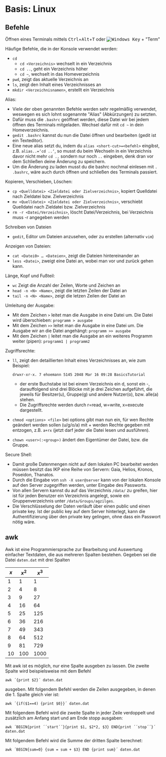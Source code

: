 # Basis: Linux

## Befehle
Öffnen eines Terminals mittels <kbd>Ctrl</kbd>+<kbd>Alt</kbd>+<kbd>T</kbd> oder <kbd>![Windows Key][winlogo]</kbd> + "Term"

Häufige Befehle, die in der Konsole verwendet werden:
- `cd`
	- `cd <Verzeichnis>` wechselt in ein Verzeichnis
	- `cd ..`, geht ein Verzeichnis höher
	- `cd ~`, wechselt in das Homeverzeichnis
- `pwd`, zeigt das aktuelle Verzeichnis an
- `ls`, zeigt den Inhalt eines Verzeichnisses an
- `mkdir <Verzeichnisnamen>`, erstellt ein Verzeichnis

Alias:
- Viele der oben genannten Befehle werden sehr regelmäßig verwendet, weswegen es sich lohnt sogenannte "Alias" (Abkürzungen) zu setzten.
- Dafür muss die `.bashrc` geöffnet werden, diese Datei wir bei jedem öffnen des Terminals mitgeladen. Wechsel dafür mit `cd ~` in dein Homeverzeichnis.
- `gedit .bashrc` kannst du nun die Datei öffnen und bearbeiten (gedit ist ein Texteditor).
- Eine neue alias setzt du, indem du `alias <short-cut>=<befehl>` eingibst, z.B. `alias..=‘cd ..‘`, so musst du beim Wechseln in ein Verzeichnis davor nicht mehr `cd ..` sondern nur noch `..` eingeben, denk dran vor dem Schließen deine Änderung zu speichern.
- Um die Änderung zu laden musst du die bashrc nochmal einlesen mit `. .bashrc`, wäre auch durch öffnen und schließen des Terminals passiert.

Kopieren, Verschieben, Löschen:
- `cp <Quelldatei> <Zieldatei oder Zielverzeichnis>`, kopiert Quelldatei nach Zieldatei bzw. Zielverzeichnis
- `mv <Quelldatei> <Zieldatei oder Zielverzeichnis>`, verschiebt Quelldatei nach Zieldatei bzw. Zielverzeichnis
- `rm -r <Datei/Verzeichnis>`, löscht Datei/Verzeichnis, bei Verzeichnis muss -r angegeben werden

Schreiben von Dateien
- `gedit`, Editor um Dateien anzusehen, oder zu erstellen (alternativ `vim`)

Anzeigen von Dateien:
- `cat <Datei0> … <Dateien>`, zeigt die Dateien hintereinander an
- `less <Datei>`, zweigt eine Datei an, wobei man vor und zurück gehen kann.

Länge, Kopf und Fußteil:
- `wc` Zeigt die Anzahl der Zeilen, Worte und Zeichen an
- `head -n <N> <Name>`, zeigt die letzten <N> Zeilen der Datei <Name> an
- `tail -n <N> <Name>`, zeigt die letzen <N> Zeilen der Datei <Name> an

Umleitung der Ausgabe:
- Mit dem Zeichen `>` leitet man die Ausgabe in eine Datei um. Die Datei wird überschieben: `programm > ausgabe`
- Mit dem Zeichen `>>` leitet man die Ausgabe in eine Datei um. Die Ausgabe wir an die Datei angehängt: `programm >> ausgabe`
- Mit dem Zeichen `|` leitet man die Ausgabe an ein weiteres Programm weiter (pipen): `programm1 | programm2`

Zugriffsrechte:
- `ll`, zeigt den detaillierten Inhalt eines Verzeichnisses an, wie zum Beispiel:

	```
	drwxr-xr-x. 7 ehoemann 5145 2048 Mar 16 09:28 BasicsTutorial
	```
	- der erste Buchstabe ist bei einem Verzeichnis ein d, sonst ein -, darauffolgend sind drei Blöcke mit je drei Zeichen aufgeführt, die jeweils für Besitzer(u), Gruppe(g) und andere Nutzer(o), bzw. alle(a) stehen.
	- Die Zugriffsrechte werden durch r=read, w=write, x=execute dargestellt.
- `chmod <options> <file>` bei options gibt man nun ein, für wen Rechte geändert werden sollen (u/g/o/a) mit + werden Rechte gegeben mit  entzogen, z.B. `a+rx` (jetzt darf jeder die Datei lesen und ausführen).
- `chown <user>(:<group>)` ändert den Eigentümer der Datei, bzw. die Gruppe.

Secure Shell:
- Damit große Datenmengen nicht auf dem lokalen PC bearbeitet werden müssen besitzt das IKP eine Reihe von Servern:
Gaia, Helios, Kronos, Poseidon, Thanatos.
- Durch die Eingabe von `ssh -X user@server` kann von der lokalen Konsole auf den Server zugegriffen werden, unter Eingabe des Passworts.
- Von allen Servern kannst du auf das Verzeichnis `/data/` zu greifen, hier ist für jeden Benutzer ein Verzeichnis angelegt, sowie ein Gruppenverzeichnis unter `/data/Groups/agzilges`.
- Die Verschlüsselung der Daten verläuft über einen public und einen private key. Ist der public key auf dem Server hinterlegt, kann die Authentifizierung über den private key gelingen, ohne dass ein Passwort nötig wäre.

## awk
Awk ist eine Programmiersprache zur Bearbeitung und Auswertung einfacher Textdaten, die aus
mehreren Spalten bestehen. Gegeben sei die Datei `daten.dat` mit drei Spalten

| $`x`$ | $`x^2`$ | $`x^3`$ |
| ----- | ------- | ------- |
| 1  | 1   | 1    |
| 2  | 4   | 8    |
| 3  | 9   | 27   |
| 4  | 16  | 64   |
| 5  | 25  | 125  |
| 6  | 36  | 216  |
| 7  | 49  | 343  |
| 8  | 64  | 512  |
| 9  | 81  | 729  |
| 10 | 100 | 1000 |

Mit awk ist es möglich, nur eine Spalte ausgeben zu lassen. Die zweite Spalte wird beispielsweise mit dem Befehl

    awk ´{print $2}´ daten.dat

ausgeben. Mit folgendem Befehl werden die Zeilen ausgegeben, in denen die 1. Spalte gleich vier ist:

    awk ´{if($1==4) {print $0}}´ daten.dat

Mit folgendem Befehl wird die zweite Spalte in jeder Zeile verdoppelt und zusätzlich am Anfang start und am Ende stopp ausgaben:

    awk ´BEGIN{print ´´start´´}{print $1, $2*2, $3} END{print ´´stop´´}´ daten.dat

Mit folgendem Befehl wird die Summe der dritten Spalte berechnet:

    awk ´BEGIN{sum=0} {sum = sum + $3} END {print sum}´ daten.dat

[winlogo]: https://i.stack.imgur.com/Rfuw7.png
